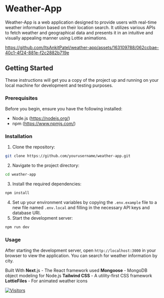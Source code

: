 # Weather-App

Weather-App is a web application designed to provide users with real-time weather information based on their location search. It utilizes various APIs to fetch weather and geographical data and presents it in an intuitive and visually appealing manner using Lottie animations.



https://github.com/ItsAnkitPatel/weather-app/assets/163109788/062ccbae-40c1-4f24-881e-f2c2882b719e



## Getting Started

These instructions will get you a copy of the project up and running on your local machine for development and testing purposes.

### Prerequisites

Before you begin, ensure you have the following installed:
- Node.js (https://nodejs.org/)
- npm (https://www.npmjs.com/)

### Installation

1. Clone the repository:

```sh
git clone https://github.com/yourusername/weather-app.git
```

2. Navigate to the project directory:

```sh
cd weather-app
```
3. Install the required dependencies:

```sh
npm install
```

4. Set up your environment variables by copying the `.env.example` file to a new file named `.env.local` and filling in the necessary API keys and database URI.
5. Start the development server:

```sh
npm run dev
```
### Usage
After starting the development server, open `http://localhost:3000` in your browser to view the application. You can search for weather information by city.

Built With
**Next**.js - The React framework used
**Mongoose** - MongoDB object modeling for Node.js
**Tailwind CSS** - A utility-first CSS framework
**LottieFiles** - For animated weather icons

[![Visitors](https://api.visitorbadge.io/api/visitors?path=https%3A%2F%2Fgithub.com%2FItsAnkitPatel%2Fweather-app&countColor=%232ccce4&style=plastic)](https://visitorbadge.io/status?path=https%3A%2F%2Fgithub.com%2FItsAnkitPatel%2Fweather-app)
